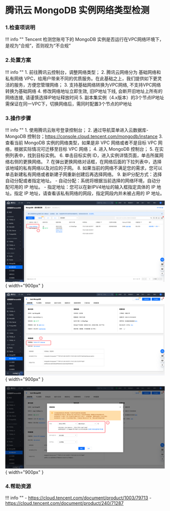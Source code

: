 # 腾讯云 MongoDB 实例网络类型检测

### 1.检查项说明
!!! info ""
    Tencent  检测您账号下的 MongoDB 实例是否运行在VPC网络环境下，是视为“合规”，否则视为“不合规”

### 2.处置方案
!!! info ""
    1. 前往腾讯云控制台，调整网络类型；
    2. 腾讯云网络分为 基础网络和私有网络 VPC，给用户带来不同的优质服务。在此基础之上，我们提供如下更灵活的服务，方便您管理网络；
    3. 支持基础网络转换为VPC网络, 不支持VPC网络转换为基础网络
    4. 修改网络地址立即生效, 旧IP地址下线, 会断开旧地址上所有的网络连接, 请谨慎选择IP地址释放时间
    5. 副本集实例（4.x版本）的3个节点IP地址需保证在同一VPC下，切换网络后，需同时配置3个节点的IP地址

### 3.操作步骤
!!! info ""
    1. 使用腾讯云账号登录控制台；
    2. 通过导航菜单进入云数据库-MongoDB 控制台；https://console.cloud.tencent.com/mongodb/instance
    3. 查看当前 MongoDB 实例的网络类型，如果是非 VPC 网络或者不是目标 VPC 网络，根据实际情况可迁移至目标 VPC 网络；
    4. 进入 MongoDB 控制台；
    5. 在实例列表中，找到目标实例。
    6. 单击目标实例 ID，进入实例详情页面，单击所属网络右侧的更换网络。
    7. 在弹出更换网络对话框，在网络后面的下拉列表中，选择该地域的私有网络以及对应的子网。
    8. 如果当前的网络不满足您的需求，您可以单击新建私有网络或者新建子网重新创建后再选择网络。
    9. 新IP分配方式：选择自动分配或者指定地址。
        - 自动分配：系统将根据当前选择的网络环境，自动分配可用的 IP 地址。
        - 指定地址：您可以在新IPV4地址的输入框指定具体的 IP 地址。指定 IP 地址，请查看该私有网络的网段，指定网段内并未被占用的 IP 地址。

![处置方案-查看当前网络类型](../../img/suggest/tencent/mangodb-list.png){ width="900px" }

![处置方案-查看当前网络类型](../../img/suggest/tencent/mangodb-network-type.png){ width="900px" }

![处置方案-切换当前网络类型](../../img/suggest/tencent/mangodb-change-network.png){ width="900px" }


### 4.帮助资源
!!! info ""
    - https://cloud.tencent.com/document/product/1003/79713
    - https://cloud.tencent.com/document/product/240/71287
    